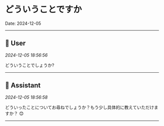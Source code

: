 # どういうことですか

Date: 2024-12-05

---

## 👤 User
*2024-12-05 18:56:56*

どういうことでしょうか?

---

## 🤖 Assistant
*2024-12-05 18:56:58*

どういったことについてお尋ねでしょうか？もう少し具体的に教えていただけますか？ 😊

---
